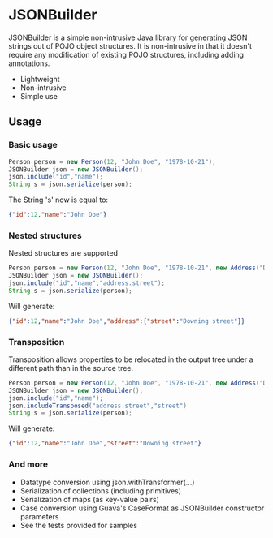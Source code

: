 # JSONBuilder

JSONBuilder is a simple non-intrusive Java library for generating JSON strings out of POJO object structures. It is non-intrusive in that it doesn't require any modification of existing POJO structures, including adding annotations.
 - Lightweight
 - Non-intrusive
 - Simple use

## Usage
### Basic usage

```java
Person person = new Person(12, "John Doe", "1978-10-21");
JSONBuilder json = new JSONBuilder();
json.include("id","name");
String s = json.serialize(person);
```
The String 's' now is equal to:
```json
{"id":12,"name":"John Doe"}
```
### Nested structures
Nested structures are supported
```java
Person person = new Person(12, "John Doe", "1978-10-21", new Address("Downing street", 12));
JSONBuilder json = new JSONBuilder();
json.include("id","name","address.street");
String s = json.serialize(person);
```
Will generate:
```json
{"id":12,"name":"John Doe","address":{"street":"Downing street"}}
```
### Transposition
Transposition allows properties to be relocated in the output tree under a different path than in the source tree.
```java
Person person = new Person(12, "John Doe", "1978-10-21", new Address("Downing street", 12));
JSONBuilder json = new JSONBuilder();
json.include("id","name");
json.includeTransposed("address.street","street")
String s = json.serialize(person);
```
Will generate:
```json
{"id":12,"name":"John Doe","street":"Downing street"}
```

### And more
 - Datatype conversion using json.withTransformer(...)
 - Serialization of collections (including primitives)
 - Serialization of maps (as key-value pairs)
 - Case conversion using Guava's CaseFormat as JSONBuilder constructor parameters
 - See the tests provided for samples
